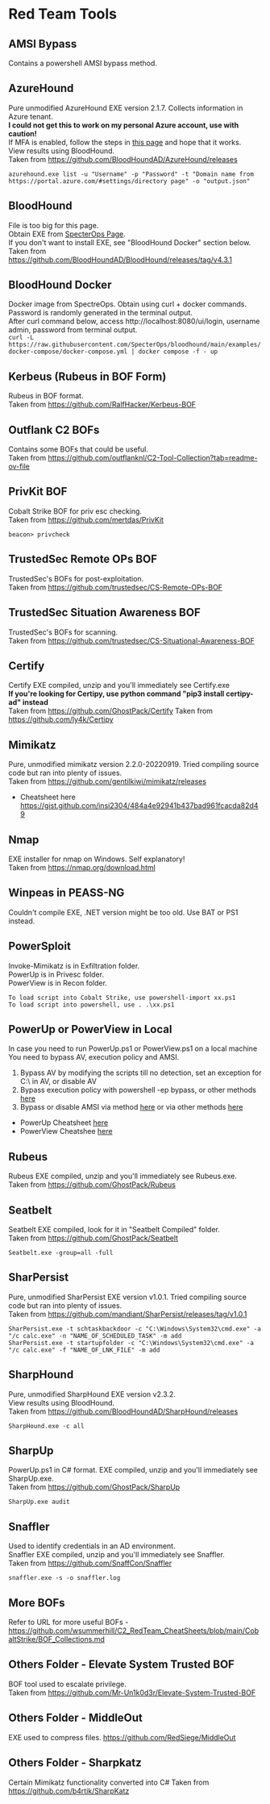 # Red Team Tools

## AMSI Bypass
Contains a powershell AMSI bypass method.

## AzureHound
Pure unmodified AzureHound EXE version 2.1.7. Collects information in Azure tenant.  
**I could not get this to work on my personal Azure account, use with caution!**  
If MFA is enabled, follow the steps in [this page](https://bloodhound.readthedocs.io/en/latest/data-collection/azurehound.html#dealing-with-multi-factor-auth-and-conditional-access-policies) and hope that it works.  
View results using BloodHound.  
Taken from https://github.com/BloodHoundAD/AzureHound/releases  

``azurehound.exe list -u "Username" -p "Password" -t "Domain name from https://portal.azure.com/#settings/directory page" -o "output.json"``

## BloodHound
File is too big for this page.  
Obtain EXE from [SpecterOps Page](https://github.com/SpecterOps/BloodHound/releases/tag/v5.7.1).  
If you don't want to install EXE, see "BloodHound Docker" section below.  
Taken from https://github.com/BloodHoundAD/BloodHound/releases/tag/v4.3.1

## BloodHound Docker
Docker image from SpectreOps. Obtain using curl + docker commands.  
Password is randomly generated in the terminal output.  
After curl command below, access http://localhost:8080/ui/login, username admin, password from terminal output.  
``curl -L https://raw.githubusercontent.com/SpecterOps/bloodhound/main/examples/docker-compose/docker-compose.yml | docker compose -f - up``  

## Kerbeus (Rubeus in BOF Form)
Rubeus in BOF format.  
Taken from https://github.com/RalfHacker/Kerbeus-BOF

## Outflank C2 BOFs
Contains some BOFs that could be useful.  
Taken from https://github.com/outflanknl/C2-Tool-Collection?tab=readme-ov-file

## PrivKit BOF
Cobalt Strike BOF for priv esc checking.  
Taken from https://github.com/mertdas/PrivKit

``beacon> privcheck``

## TrustedSec Remote OPs BOF
TrustedSec's BOFs for post-exploitation.  
Taken from https://github.com/trustedsec/CS-Remote-OPs-BOF

## TrustedSec Situation Awareness BOF
TrustedSec's BOFs for scanning.  
Taken from https://github.com/trustedsec/CS-Situational-Awareness-BOF

## Certify
Certify EXE compiled, unzip and you'll immediately see Certify.exe  
**If you're looking for Certipy, use python command "pip3 install certipy-ad" instead**  
Taken from https://github.com/GhostPack/Certify
Taken from https://github.com/ly4k/Certipy

## Mimikatz
Pure, unmodified mimikatz version 2.2.0-20220919. Tried compiling source code but ran into plenty of issues.  
Taken from https://github.com/gentilkiwi/mimikatz/releases
- Cheatsheet here https://gist.github.com/insi2304/484a4e92941b437bad961fcacda82d49  

## Nmap
EXE installer for nmap on Windows. Self explanatory!  
Taken from https://nmap.org/download.html

## Winpeas in PEASS-NG
Couldn't compile EXE, .NET version might be too old. Use BAT or PS1 instead.  

## PowerSploit
Invoke-Mimikatz is in Exfiltration folder.  
PowerUp is in Privesc folder.  
PowerView is in Recon folder.  
  
``To load script into Cobalt Strike, use powershell-import xx.ps1``  
``To load script into powershell, use . .\xx.ps1``

## PowerUp or PowerView in Local
In case you need to run PowerUp.ps1 or PowerView.ps1 on a local machine  
You need to bypass AV, execution policy and AMSI.  
1) Bypass AV by modifying the scripts till no detection, set an exception for C:\ in AV, or disable AV  
2) Bypass execution policy with powershell -ep bypass, or other methods [here](https://www.netspi.com/blog/technical/network-penetration-testing/15-ways-to-bypass-the-powershell-execution-policy/)  
3) Bypass or disable AMSI via method [here](https://rootrecipe.medium.com/advanced-powerup-ps1-usage-ad0f6d713a9f) or via other methods [here](https://gist.github.com/D3Ext/bf57673644ba08e729f65892e0dae6c4)  

- PowerUp Cheatsheet [here](https://viperone.gitbook.io/pentest-everything/resources/cheat-sheets/powerup)
- PowerView Cheatshee [here](https://book.hacktricks.xyz/windows-hardening/basic-powershell-for-pentesters/powerview)

## Rubeus
Rubeus EXE compiled, unzip and you'll immediately see Rubeus.exe.  
Taken from https://github.com/GhostPack/Rubeus

## Seatbelt
Seatbelt EXE compiled, look for it in "Seatbelt Compiled" folder.  
Taken from https://github.com/GhostPack/Seatbelt   

``Seatbelt.exe -group=all -full``

## SharPersist
Pure, unmodified SharPersist EXE version v1.0.1. Tried compiling source code but ran into plenty of issues.  
Taken from https://github.com/mandiant/SharPersist/releases/tag/v1.0.1   

``SharPersist.exe -t schtaskbackdoor -c "C:\Windows\System32\cmd.exe" -a "/c calc.exe" -n "NAME_OF_SCHEDULED_TASK" -m add``  
``SharPersist.exe -t startupfolder -c "C:\Windows\System32\cmd.exe" -a "/c calc.exe" -f "NAME_OF_LNK_FILE" -m add``

## SharpHound
Pure, unmodified SharpHound EXE version v2.3.2.  
View results using BloodHound.  
Taken from https://github.com/BloodHoundAD/SharpHound/releases  

``SharpHound.exe -c all``

## SharpUp
PowerUp.ps1 in C# format. EXE compiled, unzip and you'll immediately see SharpUp.exe.  
Taken from https://github.com/GhostPack/SharpUp  

``SharpUp.exe audit``

## Snaffler
Used to identify credentials in an AD environment.  
Snaffler EXE compiled, unzip and you'll immediately see Snaffler.  
Taken from https://github.com/SnaffCon/Snaffler  

``snaffler.exe -s -o snaffler.log``

## More BOFs
Refer to URL for more useful BOFs - https://github.com/wsummerhill/C2_RedTeam_CheatSheets/blob/main/CobaltStrike/BOF_Collections.md

## Others Folder - Elevate System Trusted BOF
BOF tool used to escalate privilege.  
Taken from https://github.com/Mr-Un1k0d3r/Elevate-System-Trusted-BOF

## Others Folder - MiddleOut
EXE used to compress files.
https://github.com/RedSiege/MiddleOut

## Others Folder - Sharpkatz
Certain Mimikatz functionality converted into C#
Taken from https://github.com/b4rtik/SharpKatz
